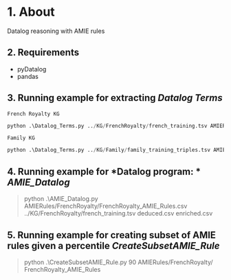 # 1.  About

Datalog reasoning with AMIE rules

## 2. Requirements

* pyDatalog
* pandas

## 3. Running example for extracting *Datalog Terms*
`French Royalty KG`
```python
python .\Datalog_Terms.py ../KG/FrenchRoyalty/french_training.tsv AMIERules/FrenchRoyalty/terms_FrenchRoyalty.csv 
```
`Family KG`
```python
python .\Datalog_Terms.py ../KG/Family/family_training_triples.tsv AMIERules/Family/terms_Family.csv
```
## 4. Running example for *Datalog program: * *AMIE_Datalog*
>python .\AMIE_Datalog.py AMIERules/FrenchRoyalty/FrenchRoyalty_AMIE_Rules.csv ../KG/FrenchRoyalty/french_training.tsv deduced.csv enriched.csv

## 5. Running example for creating subset of AMIE rules given a percentile *CreateSubsetAMIE_Rule*
>python .\CreateSubsetAMIE_Rule.py 90 AMIERules/FrenchRoyalty/ FrenchRoyalty_AMIE_Rules

